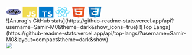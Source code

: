 
<div style="">

<div style="display: inline_block"><br>
  <img align="center" alt="PHP" height="30" width="40" src="https://raw.githubusercontent.com/devicons/devicon/refs/heads/master/icons/php/php-original.svg">
  <img align="center" alt="Js" height="30" width="40" src="https://raw.githubusercontent.com/devicons/devicon/master/icons/javascript/javascript-plain.svg">
  <img align="center" alt="Ts" height="30" width="40" src="https://raw.githubusercontent.com/devicons/devicon/master/icons/typescript/typescript-plain.svg">
  <img align="center" alt="React" height="30" width="40" src="https://raw.githubusercontent.com/devicons/devicon/master/icons/react/react-original.svg">
  <img align="center" alt="HTML" height="30" width="40" src="https://raw.githubusercontent.com/devicons/devicon/master/icons/html5/html5-original.svg">
  <img align="center" alt="CSS" height="30" width="40" src="https://raw.githubusercontent.com/devicons/devicon/master/icons/css3/css3-original.svg">
</div>
![Anurag's GitHub stats](https://github-readme-stats.vercel.app/api?username=Samir-M0&theme=dark&show_icons=true)
![Top Langs](https://github-readme-stats.vercel.app/api/top-langs/?username=Samir-M0&layout=compact&theme=dark&show)
<div> 
  <a href = "mailto:samirmendes122@gmail.com"><img src="https://img.shields.io/badge/-Gmail-%23333?style=for-the-badge&logo=gmail&logoColor=white" target="_blank"></a>
</div>
</div>
